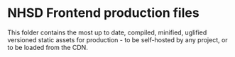 # NHSD Frontend production files

This folder contains the most up to date, compiled, minified, uglified versioned static assets for production - to be self-hosted by any project, or to be loaded from the CDN.
